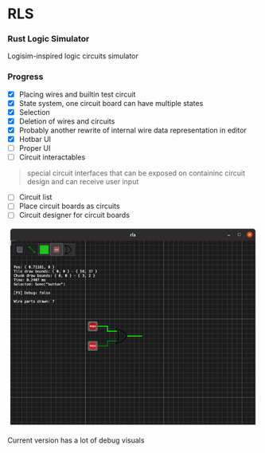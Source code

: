 # RLS
### Rust Logic Simulator

Logisim-inspired logic circuits simulator

### Progress

- [x] Placing wires and builtin test circuit
- [x] State system, one circuit board can have multiple states
- [x] Selection
- [x] Deletion of wires and circuits
- [x] Probably another rewrite of internal wire data representation in editor
- [x] Hotbar UI
- [ ] Proper UI
- [ ] Circuit interactables 
> special circuit interfaces that can be exposed on containinc circuit design and can receive user input
- [ ] Circuit list
- [ ] Place circuit boards as circuits
- [ ] Circuit designer for circuit boards

![](progress_preview.png)

Current version has a lot of debug visuals